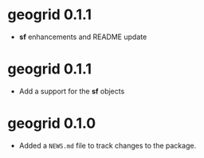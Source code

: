 # geogrid 0.1.1

* **sf** enhancements and README update

# geogrid 0.1.1

* Add a support for the **sf** objects

# geogrid 0.1.0

* Added a `NEWS.md` file to track changes to the package.



